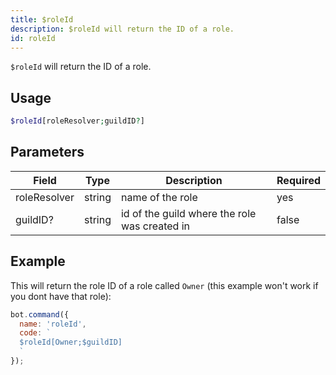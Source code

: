 ```yaml
---
title: $roleId 
description: $roleId will return the ID of a role.
id: roleId
---
```


`$roleId` will return the ID of a role.

## Usage

```php
$roleId[roleResolver;guildID?]
```

## Parameters 


| Field        | Type   | Description                                   | Required |
| ------------ | ------ | --------------------------------------------- | -------- |
| roleResolver | string | name of the role                              | yes      |
| guildID?     | string | id of the guild where the role was created in | false       |


## Example

This will return the role ID of a role called `Owner` (this example won't work if you dont have that role):

```javascript
bot.command({
  name: 'roleId',
  code: `
  $roleId[Owner;$guildID]
  `
});
```